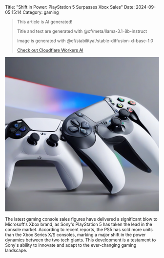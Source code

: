 Title: "Shift in Power: PlayStation 5 Surpasses Xbox Sales"
Date: 2024-09-05 15:14
Category: gaming

> This article is AI generated!
> 
> Title and text are generated with @cf/meta/llama-3.1-8b-instruct
> 
> Image is generated with @cf/stabilityai/stable-diffusion-xl-base-1.0
> 
> [Check out Cloudflare Workers AI](https://developers.cloudflare.com/workers-ai/models/)


![Alt Text](images/2024-09-05-shift-in-power-playstation-5-surpasses-xbox-sales.png)

The latest gaming console sales figures have delivered a significant blow to Microsoft's Xbox brand, as Sony's PlayStation 5 has taken the lead in the console market. According to recent reports, the PS5 has sold more units than the Xbox Series X/S consoles, marking a major shift in the power dynamics between the two tech giants. This development is a testament to Sony's ability to innovate and adapt to the ever-changing gaming landscape.